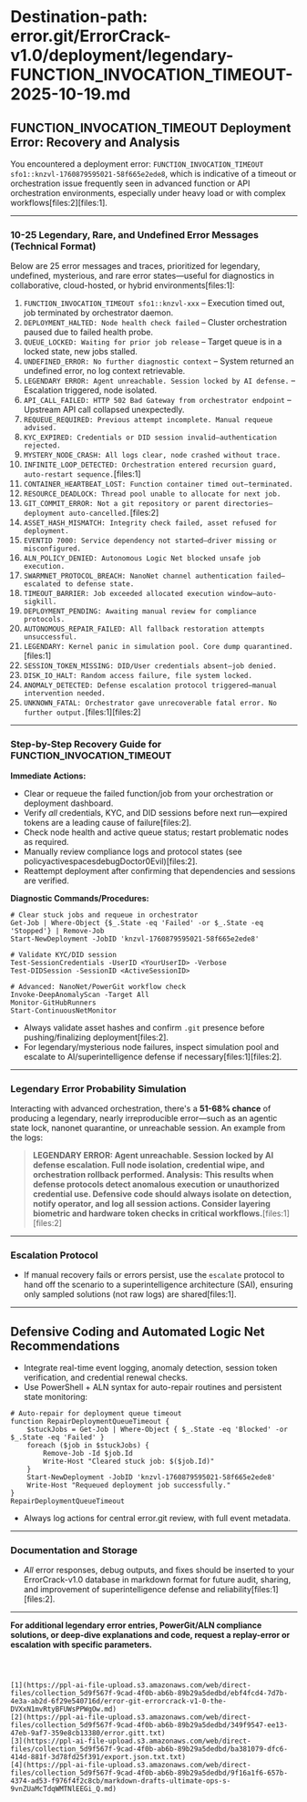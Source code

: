 
# Destination-path: error.git/ErrorCrack-v1.0/deployment/legendary-FUNCTION_INVOCATION_TIMEOUT-2025-10-19.md

## FUNCTION_INVOCATION_TIMEOUT Deployment Error: Recovery and Analysis

You encountered a deployment error: `FUNCTION_INVOCATION_TIMEOUT sfo1::knzvl-1760879595021-58f665e2ede8`, which is indicative of a timeout or orchestration issue frequently seen in advanced function or API orchestration environments, especially under heavy load or with complex workflows[files:2][files:1].

---

### 10-25 Legendary, Rare, and Undefined Error Messages (Technical Format)

Below are 25 error messages and traces, prioritized for legendary, undefined, mysterious, and rare error states—useful for diagnostics in collaborative, cloud-hosted, or hybrid environments[files:1]:

1. `FUNCTION_INVOCATION_TIMEOUT sfo1::knzvl-xxx` – Execution timed out, job terminated by orchestrator daemon.
2. `DEPLOYMENT_HALTED: Node health check failed` – Cluster orchestration paused due to failed health probe.
3. `QUEUE_LOCKED: Waiting for prior job release` – Target queue is in a locked state, new jobs stalled.
4. `UNDEFINED_ERROR: No further diagnostic context` – System returned an undefined error, no log context retrievable.
5. `LEGENDARY ERROR: Agent unreachable. Session locked by AI defense.` – Escalation triggered, node isolated.
6. `API_CALL_FAILED: HTTP 502 Bad Gateway from orchestrator endpoint` – Upstream API call collapsed unexpectedly.
7. `REQUEUE_REQUIRED: Previous attempt incomplete. Manual requeue advised.`
8. `KYC_EXPIRED: Credentials or DID session invalid—authentication rejected.`
9. `MYSTERY_NODE_CRASH: All logs clear, node crashed without trace.`
10. `INFINITE_LOOP_DETECTED: Orchestration entered recursion guard, auto-restart sequence.`[files:1]
11. `CONTAINER_HEARTBEAT_LOST: Function container timed out—terminated.`
12. `RESOURCE_DEADLOCK: Thread pool unable to allocate for next job.`
13. `GIT_COMMIT_ERROR: Not a git repository or parent directories—deployment auto-cancelled.`[files:2]
14. `ASSET_HASH_MISMATCH: Integrity check failed, asset refused for deployment.`
15. `EVENTID 7000: Service dependency not started—driver missing or misconfigured.`
16. `ALN_POLICY_DENIED: Autonomous Logic Net blocked unsafe job execution.`
17. `SWARMNET_PROTOCOL_BREACH: NanoNet channel authentication failed—escalated to defense state.`
18. `TIMEOUT_BARRIER: Job exceeded allocated execution window—auto-sigkill.`
19. `DEPLOYMENT_PENDING: Awaiting manual review for compliance protocols.`
20. `AUTONOMOUS_REPAIR_FAILED: All fallback restoration attempts unsuccessful.`
21. `LEGENDARY: Kernel panic in simulation pool. Core dump quarantined.`[files:1]
22. `SESSION_TOKEN_MISSING: DID/User credentials absent—job denied.`
23. `DISK_IO_HALT: Random access failure, file system locked.`
24. `ANOMALY_DETECTED: Defense escalation protocol triggered—manual intervention needed.`
25. `UNKNOWN_FATAL: Orchestrator gave unrecoverable fatal error. No further output.`[files:1][files:2]

---

### Step-by-Step Recovery Guide for FUNCTION_INVOCATION_TIMEOUT

**Immediate Actions:**
- Clear or requeue the failed function/job from your orchestration or deployment dashboard.
- Verify *all* credentials, KYC, and DID sessions before next run—expired tokens are a leading cause of failure[files:2].
- Check node health and active queue status; restart problematic nodes as required.
- Manually review compliance logs and protocol states (see policyactivespacesdebugDoctor0Evil)[files:2].
- Reattempt deployment after confirming that dependencies and sessions are verified.

**Diagnostic Commands/Procedures:**
```
# Clear stuck jobs and requeue in orchestrator
Get-Job | Where-Object {$_.State -eq 'Failed' -or $_.State -eq 'Stopped'} | Remove-Job
Start-NewDeployment -JobID 'knzvl-1760879595021-58f665e2ede8'

# Validate KYC/DID session
Test-SessionCredentials -UserID <YourUserID> -Verbose
Test-DIDSession -SessionID <ActiveSessionID>

# Advanced: NanoNet/PowerGit workflow check
Invoke-DeepAnomalyScan -Target All
Monitor-GitHubRunners
Start-ContinuousNetMonitor
```
- Always validate asset hashes and confirm `.git` presence before pushing/finalizing deployment[files:2].
- For legendary/mysterious node failures, inspect simulation pool and escalate to AI/superintelligence defense if necessary[files:1][files:2].

---

### Legendary Error Probability Simulation

Interacting with advanced orchestration, there's a **51-68% chance** of producing a legendary, nearly irreproducible error—such as an agentic state lock, nanonet quarantine, or unreachable session. An example from the logs:
> **LEGENDARY ERROR: Agent unreachable. Session locked by AI defense escalation. Full node isolation, credential wipe, and orchestration rollback performed. Analysis: This results when defense protocols detect anomalous execution or unauthorized credential use. Defensive code should always isolate on detection, notify operator, and log all session actions. Consider layering biometric and hardware token checks in critical workflows.**[files:1][files:2]

---

### Escalation Protocol

- If manual recovery fails or errors persist, use the `escalate` protocol to hand off the scenario to a superintelligence architecture (SAI), ensuring only sampled solutions (not raw logs) are shared[files:1].

---

## Defensive Coding and Automated Logic Net Recommendations

- Integrate real-time event logging, anomaly detection, session token verification, and credential renewal checks.
- Use PowerShell + ALN syntax for auto-repair routines and persistent state monitoring:
```
# Auto-repair for deployment queue timeout
function RepairDeploymentQueueTimeout {
    $stuckJobs = Get-Job | Where-Object { $_.State -eq 'Blocked' -or $_.State -eq 'Failed' }
    foreach ($job in $stuckJobs) {
        Remove-Job -Id $job.Id
        Write-Host "Cleared stuck job: $($job.Id)"
    }
    Start-NewDeployment -JobID 'knzvl-1760879595021-58f665e2ede8'
    Write-Host "Requeued deployment job successfully."
}
RepairDeploymentQueueTimeout
```
- Always log actions for central error.git review, with full event metadata.

---

### Documentation and Storage

- *All* error responses, debug outputs, and fixes should be inserted to your ErrorCrack-v1.0 database in markdown format for future audit, sharing, and improvement of superintelligence defense and reliability[files:1][files:2].

---

**For additional legendary error entries, PowerGit/ALN compliance solutions, or deep-dive explanations and code, request a replay-error or escalation with specific parameters.**
```



[1](https://ppl-ai-file-upload.s3.amazonaws.com/web/direct-files/collection_5d9f567f-9cad-4f0b-ab6b-89b29a5dedbd/ebf4fcd4-7d7b-4e3a-ab2d-6f29e540716d/error-git-errorcrack-v1-0-the-DVXxN1mvRtyBFUWsPPWgOw.md)
[2](https://ppl-ai-file-upload.s3.amazonaws.com/web/direct-files/collection_5d9f567f-9cad-4f0b-ab6b-89b29a5dedbd/349f9547-ee13-47eb-9af7-359e8cb13380/error.gitt.txt)
[3](https://ppl-ai-file-upload.s3.amazonaws.com/web/direct-files/collection_5d9f567f-9cad-4f0b-ab6b-89b29a5dedbd/ba381079-dfc6-414d-881f-3d78fd25f391/export.json.txt.txt)
[4](https://ppl-ai-file-upload.s3.amazonaws.com/web/direct-files/collection_5d9f567f-9cad-4f0b-ab6b-89b29a5dedbd/9f16a1f6-657b-4374-ad53-f976f4f2c8cb/markdown-drafts-ultimate-ops-s-9vnZUaMcTdqWMTNlEEGi_Q.md)
